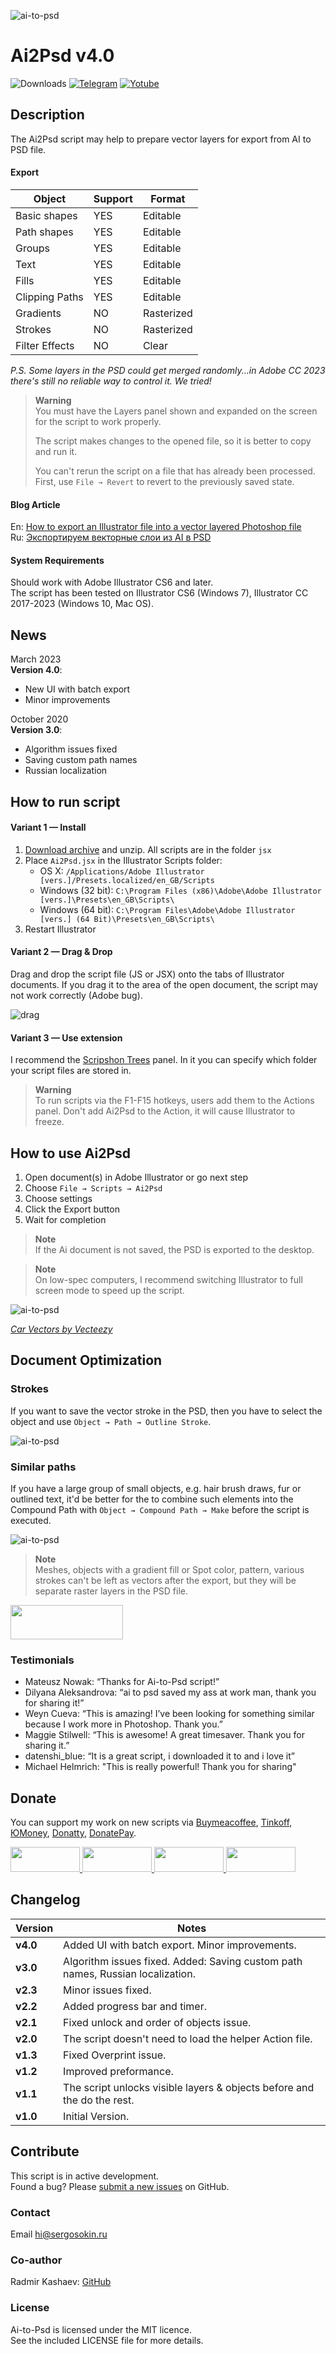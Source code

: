![ai-to-psd](images/cover.png)

# Ai2Psd v4.0
![Downloads](https://img.shields.io/badge/Downloads-1.6k+-27CF7D.svg) [![Telegram](https://img.shields.io/badge/Telegram%20Channel-%40aiscripts-0088CC.svg)](https://t.me/aiscripts) [![Yotube](https://img.shields.io/badge/Youtube-%40SergOsokinArt-FF0000.svg)](https://www.youtube.com/c/SergOsokinArt/videos)

## Description
The Ai2Psd script may help to prepare vector layers for export from AI to PSD file.

#### Export   

| Object | Support | Format |
| --- | --- | --- |
| Basic shapes | YES | Editable |
| Path shapes | YES | Editable |
| Groups | YES | Editable |
| Text | YES | Editable |
| Fills | YES | Editable |
| Clipping Paths | YES | Editable |
| Gradients | NO | Rasterized |
| Strokes | NO | Rasterized |
| Filter Effects | NO | Clear |

*P.S. Some layers in the PSD could get merged randomly...in Adobe CC 2023 there's still no reliable way to control it. We tried!*

> **Warning**   
> You must have the Layers panel shown and expanded on the screen for the script to work properly.   
> 
> The script makes changes to the opened file, so it is better to copy and run it.   
> 
> You can't rerun the script on a file that has already been processed. First, use `File → Revert` to revert to the previously saved state.

#### Blog Article

En: [How to export an Illustrator file into a vector layered Photoshop file](https://medium.com/@creold/how-to-export-a-illustrator-file-into-a-vector-layered-photoshop-file-2dcc274abf66)   
Ru: [Экспортируем векторные слои из AI в PSD](http://sergosokin.ru/blog/export-vector-ai-to-psd/)

#### System Requirements

Should work with Adobe Illustrator CS6 and later.   
The script has been tested on Illustrator CS6 (Windows 7), Illustrator CC 2017-2023 (Windows 10, Mac OS).

## News 
March 2023   
**Version 4.0**: 

* New UI with batch export
* Minor improvements

October 2020   
**Version 3.0**: 

* Algorithm issues fixed
* Saving custom path names
* Russian localization

## How to run script

#### Variant 1 — Install 

1. [Download archive] and unzip. All scripts are in the folder `jsx`
2. Place `Ai2Psd.jsx` in the Illustrator Scripts folder:
	- OS X: `/Applications/Adobe Illustrator [vers.]/Presets.localized/en_GB/Scripts`
	- Windows (32 bit): `C:\Program Files (x86)\Adobe\Adobe Illustrator [vers.]\Presets\en_GB\Scripts\`
	- Windows (64 bit): `C:\Program Files\Adobe\Adobe Illustrator [vers.] (64 Bit)\Presets\en_GB\Scripts\`
3. Restart Illustrator

[Download archive]: https://github.com/creold/ai-to-psd/archive/master.zip

#### Variant 2 — Drag & Drop
Drag and drop the script file (JS or JSX) onto the tabs of Illustrator documents. If you drag it to the area of the open document, the script may not work correctly (Adobe bug).  

![drag](https://i.ibb.co/WP9S7Lh/drag-n-drop-area.jpg)

#### Variant 3 — Use extension
I recommend the [Scripshon Trees] panel. In it you can specify which folder your script files are stored in.

[Scripshon Trees]: https://exchange.adobe.com/creativecloud.details.15873.scripshon-trees.html

> **Warning**   
> To run scripts via the F1-F15 hotkeys, users add them to the Actions panel. Don't add Ai2Psd to the Action, it will cause Illustrator to freeze.

## How to use Ai2Psd
1. Open document(s) in Adobe Illustrator or go next step
2. Choose `File → Scripts → Ai2Psd`
3. Choose  settings
4. Click the Export button
4. Wait for completion

> **Note**   
> If the Ai document is not saved, the PSD is exported to the desktop.   

> **Note**   
> On low-spec computers, I recommend switching Illustrator to full screen mode to speed up the script.   

![ai-to-psd](images/ai2psd-demo.gif)   

*[Car Vectors by Vecteezy]*

[Car Vectors by Vecteezy]: https://www.vecteezy.com/free-vector/car

## Document Optimization
### Strokes
If you want to save the vector stroke in the PSD, then you have to select the object and use `Object → Path → Outline Stroke`.   

![ai-to-psd](images/outline-stroke.png)

### Similar paths
If you have a large group of small objects, e.g. hair brush draws, fur or outlined text, it'd be better for the to combine such elements into the Compound Path with `Object → Compound Path → Make` before the script is executed.   

![ai-to-psd](images/make-compound.png)

> **Note**   
> Meshes, objects with a gradient fill or Spot color, pattern, various strokes can't be left as vectors after the export, but they will be separate raster layers in the PSD file.

<a href="https://github.com/creold/ai-to-psd/archive/master.zip">
  <img width="180" height="55" src="images/download.png" >
</a>

### Testimonials   
* Mateusz Nowak: “Thanks for Ai-to-Psd script!”   
* Dilyana Aleksandrova: “ai to psd saved my ass at work man, thank you for sharing it!”   
* Weyn Cueva: “This is amazing! I’ve been looking for something similar because I work more in Photoshop. Thank you.”  
* Maggie Stilwell: “This is awesome! A great timesaver. Thank you for sharing it.”   
* datenshi_blue: “It is a great script, i downloaded it to and i love it”   
* Michael Helmrich: "This is really powerful! Thank you for sharing"

## Donate
You can support my work on new scripts via [Buymeacoffee], [Tinkoff], [ЮMoney], [Donatty], [DonatePay].   

[Buymeacoffee]: https://www.buymeacoffee.com/osokin
[Tinkoff]: https://www.tinkoff.ru/rm/osokin.sergey127/SN67U9405/
[ЮMoney]: https://yoomoney.ru/to/410011149615582
[Donatty]: https://donatty.com/sergosokin
[DonatePay]: https://new.donatepay.ru/@osokin

<a href="https://www.buymeacoffee.com/osokin">
  <img width="111" height="40" src="https://i.ibb.co/0ssTJQ1/bmc-badge.png">
</a>

<a href="https://yoomoney.ru/to/410011149615582">
  <img width="111" height="40" src="https://i.ibb.co/wwrYWJ5/yoomoney-badge.png">
</a>

<a href="https://donatty.com/sergosokin">
  <img width="111" height="40" src="https://i.ibb.co/s61FGCn/donatty-badge.png">
</a>

<a href="https://new.donatepay.ru/@osokin">
  <img width="111" height="40" src="https://i.ibb.co/0KJ94ND/donatepay-badge.png">
</a>


## Changelog 
| Version | Notes |
| --- | --- |
| **v4.0** | Added UI with batch export. Minor improvements. |
| **v3.0** | Algorithm issues fixed. Added: Saving custom path names, Russian localization. |
| **v2.3** | Minor issues fixed. |
| **v2.2** | Added progress bar and timer. |
| **v2.1** | Fixed unlock and order of objects issue. |
| **v2.0** | The script doesn't need to load the helper Action file. |
| **v1.3** | Fixed Overprint issue. |
| **v1.2** | Improved preformance. |
| **v1.1** | The script unlocks visible layers & objects before and the do the rest. |
| **v1.0** | Initial Version. |

## Contribute

This script is in active development.  
Found a bug? Please [submit a new issues](https://github.com/creold/ai-to-psd/issues) on GitHub.

### Contact
Email <hi@sergosokin.ru>  

### Co-author
Radmir Kashaev: [GitHub](https://github.com/rkashaev)  

### License

Ai-to-Psd is licensed under the MIT licence.  
See the included LICENSE file for more details.